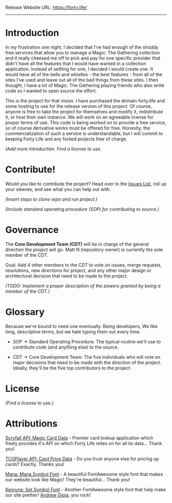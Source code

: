 Release Website URL: https://forty.life/

---

# Introduction

In my frustration one night, I decided that I've had enough of the shoddy free services that allow you to manage a Magic: The Gathering collection and it really cheesed me off to pick and pay for one specific provider that didn't have all the features that I would have wanted in a collection application. Instead of settling for one, I decided I would create one. It would have all of the bells and whistles - the best features - from all of the sites I've used and leave out all of the bad things from these sites. I then thought, I have a lot of Magic: The Gathering playing friends who also write code so I wanted to open source the effort.

This is the project for that vision. I have purchased the domain forty.life and some hosting to use for the release version of this project. Of course, anyone is free to take the project for themselves and modify it, redistribute it, or host their own instance. We will work on an agreeable license for proper terms of use. This code is being worked on to provide a free service, so of course derivative works must be offered for free. Honestly, the commercialization of such a service is understandable, but I will commit to keeping Forty Life and any forked projects free of charge.

*(Add more introduction. Find a license to use.*

# Contribute!

Would you like to contribute the project? Head over to the [Issues List](https://git.tm14.net/mattn/FortyLife/issues), roll up your sleeves, and see what you can help out with.

*(Insert steps to clone repo and run project.)*

*(Include standard operating procedure (SOP) for contributing to source.)*

# Governance

The **Core Development Team (CDT)** will be in charge of the general direction the project will go. Matt N (repository owner) is currently the sole member of the CDT.

Goal: Add 4 other members to the CDT to vote on issues, merge requests, resolutions, new directions for project, and any other major design or architectural decision that need to be made to the project.

*(TODO: Implement a proper description of the powers granted by being a member of the CDT.)*

# Glossary

Because we're bound to need one eventually. Being developers, We like long, descriptive terms, but we hate typing them out every time.

* SOP -> Standard Operating Procedure: The typical routine we'll use to contribute code (and anything else) to the source.

* CDT -> Core Development Team: The five individuals who will vote on major decisions that need to be made with the direction of the project. Ideally, they'll be the five top contributors to the project.

# License

*(Find a license to use.)*

# Attributions

[Scryfall API: Magic Card Data](https://scryfall.com/docs/api) - Premier card lookup application which freely provides it's API on which Forty Life relies on for all its data... Thank you!

[TCGPlayer API: Card Price Data](https://docs.tcgplayer.com/v1.20.0/reference) - Do you trust anyone else for pricing up cards? Exactly. Thanks you!

[Mana: Mana Symbol Font](https://andrewgioia.github.io/Mana/index.html) - A beautiful FontAwesome style font that makes our website look like Magic! They're beautiful... Thank you!

[Keyrune: Set Symbol Font](https://andrewgioia.github.io/Keyrune/index.html) - Another FontAwesome style font that help make our site prettier! [Andrew Gioia](http://andrewgioia.com/), you rock!